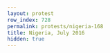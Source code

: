 ```yaml
---
layout: protest
row_index: 728
permalink: protests/nigeria-168
title: Nigeria, July 2016
hidden: true
---
```

